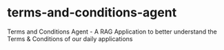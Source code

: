 # terms-and-conditions-agent
Terms and Conditions Agent - A RAG Application to better understand the Terms &amp; Conditions of our daily applications

